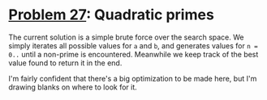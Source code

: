 # [Problem 27](https://projecteuler.net/problem=27): Quadratic primes

The current solution is a simple brute force over the search space.
We simply iterates all possible values for `a` and `b`, and generates values for `n = 0..` until a non-prime is encountered.
Meanwhile we keep track of the best value found to return it in the end.

I'm fairly confident that there's a big optimization to be made here, but I'm drawing blanks on where to look for it.
